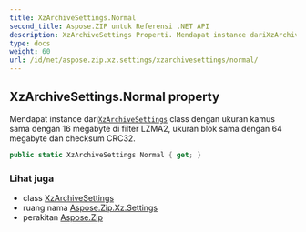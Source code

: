 ```yaml
---
title: XzArchiveSettings.Normal
second_title: Aspose.ZIP untuk Referensi .NET API
description: XzArchiveSettings Properti. Mendapat instance dariXzArchiveSettings class dengan ukuran kamus sama dengan 16 megabyte di filter LZMA2 ukuran blok sama dengan 64 megabyte dan checksum CRC32.
type: docs
weight: 60
url: /id/net/aspose.zip.xz.settings/xzarchivesettings/normal/
---
```

## XzArchiveSettings.Normal property

Mendapat instance dari[`XzArchiveSettings`](../) class dengan ukuran kamus sama dengan 16 megabyte di filter LZMA2, ukuran blok sama dengan 64 megabyte dan checksum CRC32.

```csharp
public static XzArchiveSettings Normal { get; }
```

### Lihat juga

* class [XzArchiveSettings](../)
* ruang nama [Aspose.Zip.Xz.Settings](../../xzarchivesettings/)
* perakitan [Aspose.Zip](../../../)


